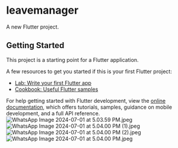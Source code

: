 # leavemanager

A new Flutter project.

## Getting Started

This project is a starting point for a Flutter application.

A few resources to get you started if this is your first Flutter project:

- [Lab: Write your first Flutter app](https://docs.flutter.dev/get-started/codelab)
- [Cookbook: Useful Flutter samples](https://docs.flutter.dev/cookbook)

For help getting started with Flutter development, view the
[online documentation](https://docs.flutter.dev/), which offers tutorials,
samples, guidance on mobile development, and a full API reference.
![WhatsApp Image 2024-07-01 at 5.03.59 PM.jpeg](..%2F..%2FDownloads%2FWhatsApp%20Image%202024-07-01%20at%205.03.59%20PM.jpeg)![WhatsApp Image 2024-07-01 at 5.04.00 PM (1).jpeg](..%2F..%2FDownloads%2FWhatsApp%20Image%202024-07-01%20at%205.04.00%20PM%20%281%29.jpeg)![WhatsApp Image 2024-07-01 at 5.04.00 PM (2).jpeg](..%2F..%2FDownloads%2FWhatsApp%20Image%202024-07-01%20at%205.04.00%20PM%20%282%29.jpeg)![WhatsApp Image 2024-07-01 at 5.04.00 PM.jpeg](..%2F..%2FDownloads%2FWhatsApp%20Image%202024-07-01%20at%205.04.00%20PM.jpeg)